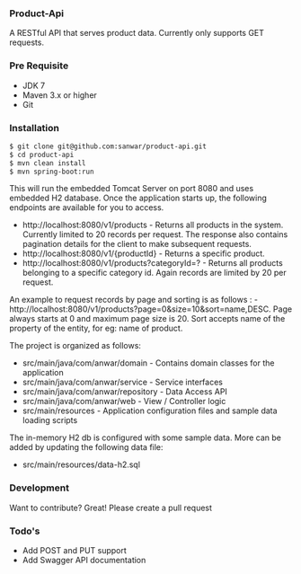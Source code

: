 ### Product-Api
A RESTful API that serves product data. Currently only supports GET requests.
### Pre Requisite
  - JDK 7
  - Maven 3.x or higher
  - Git

### Installation
```sh
$ git clone git@github.com:sanwar/product-api.git
$ cd product-api
$ mvn clean install
$ mvn spring-boot:run
```
This will run the embedded Tomcat Server on port 8080
and uses embedded H2 database. Once the application starts up, the following endpoints are available for you to access.
  - http://localhost:8080/v1/products - Returns all products in the system. Currently limited to 20 records per request.
   The response also contains pagination details for the client to make subsequent requests.
  - http://localhost:8080/v1/{productId} - Returns a specific product.
  - http://localhost:8080/v1/products?categoryId=? - Returns all products belonging to a specific category id. Again records are limited by 20 per request.

  An example to request records by page and sorting is as follows :
    - http://localhost:8080/v1/products?page=0&size=10&sort=name,DESC.
      Page always starts at 0 and maximum page size is 20.
      Sort accepts name of the property of the entity, for eg: name of product.
      
The project is organized as follows:
* src/main/java/com/anwar/domain - Contains domain classes for the application
* src/main/java/com/anwar/service - Service interfaces
* src/main/java/com/anwar/repository - Data Access API
* src/main/java/com/anwar/web - View / Controller logic
* src/main/resources - Application configuration files and sample data loading scripts

The in-memory H2 db is configured with some sample data. More can be added by updating the following data file:

* src/main/resources/data-h2.sql

### Development

Want to contribute? Great! Please create a pull request

### Todo's
  - Add POST and PUT support
  - Add Swagger API documentation
